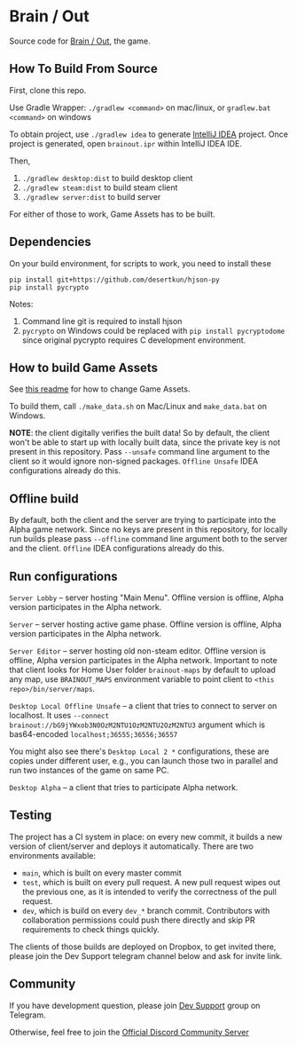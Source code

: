 # Brain / Out

Source code for [Brain / Out](https://brainout.org/), the game.

## How To Build From Source

First, clone this repo.

Use Gradle Wrapper: `./gradlew <command>` on mac/linux, or `gradlew.bat <command>` on windows

To obtain project, use `./gradlew idea` to generate [IntelliJ IDEA](https://www.jetbrains.com/idea/) project. Once project
   is generated, open `brainout.ipr` within IntelliJ IDEA IDE.

Then, 

1. `./gradlew desktop:dist` to build desktop client
2. `./gradlew steam:dist` to build steam client
3. `./gradlew server:dist` to build server

For either of those to work, Game Assets has to be built.

## Dependencies

On your build environment, for scripts to work, you need to install these

```
pip install git+https://github.com/desertkun/hjson-py
pip install pycrypto
```

Notes:
1. Command line git is required to install hjson
2. `pycrypto` on Windows could be replaced with `pip install pycryptodome` since original
pycrypto requires C development environment.

## How to build Game Assets

See [this readme](data/README.md) for how to change Game Assets.

To build them, call `./make_data.sh` on Mac/Linux and `make_data.bat` on Windows.

**NOTE**: the client digitally verifies the built data! So by default, the client
won't be able to start up with locally built data, since the private key is not present in this repository.
Pass `--unsafe` command line argument to the client so it would ignore non-signed packages.
`Offline Unsafe` IDEA configurations already do this.

## Offline build

By default, both the client and the server are trying to participate into the
Alpha game network. Since no keys are present in this repository, for locally run builds please pass
`--offline` command line argument both to the server and the client.
`Offline` IDEA configurations already do this.

## Run configurations

`Server Lobby` – server hosting "Main Menu". Offline version is offline, Alpha version participates
in the Alpha network.

`Server` – server hosting active game phase. Offline version is offline, Alpha version participates
in the Alpha network.

`Server Editor` – server hosting old non-steam editor. Offline version is offline, Alpha version participates
in the Alpha network. Important to note that client looks for Home User folder `brainout-maps` by default to upload 
any map, use `BRAINOUT_MAPS` environment variable to point client to `<this repo>/bin/server/maps`.

`Desktop Local Offline Unsafe` – a client that tries to connect to server on localhost. 
It uses `--connect brainout://bG9jYWxob3N0OzM2NTU1OzM2NTU2OzM2NTU3` argument
which is bas64-encoded `localhost;36555;36556;36557`

You might also see there's `Desktop Local 2 *` configurations, these are copies under different user,
e.g., you can launch those two in parallel and run two instances of the game on same PC.

`Desktop Alpha` – a client that tries to participate Alpha network.

## Testing

The project has a CI system in place: on every new commit, 
it builds a new version of client/server and deploys it automatically.
There are two environments available:

* `main`, which is built on every master commit
* `test`, which is built on every pull request. A new pull request wipes out the previous one,
  as it is intended to verify the correctness of the pull request.
* `dev`, which is build on every `dev_*` branch commit. Contributors with collaboration permissions
  could push there directly and skip PR requirements to check things quickly.

The clients of those builds are deployed on Dropbox, to get invited there,
please join the Dev Support telegram channel below and ask for invite link.

## Community

If you have development question, please join
[Dev Support](https://t.me/+f8ha1XpCJS1mZmUy) group on Telegram.

Otherwise, feel free to join the [Official Discord Community Server](https://discord.gg/eeqyjeG7P5)